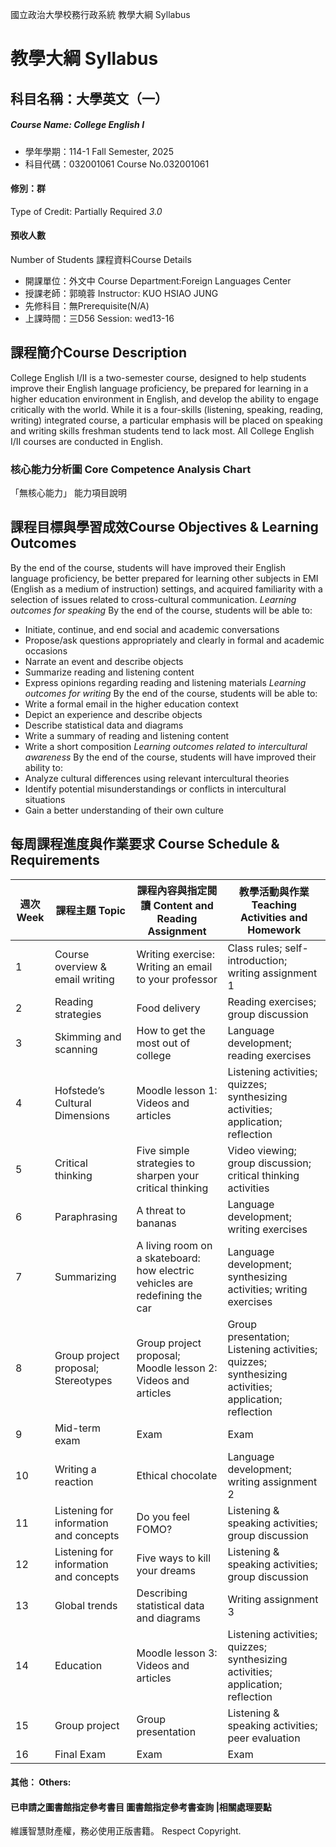 國立政治大學校務行政系統 教學大綱 Syllabus
# 教學大綱 Syllabus
##  科目名稱：大學英文（一） 
#####  Course Name: College English I
  * 學年學期：114-1 Fall Semester, 2025 
  * 科目代碼：032001061 Course No.032001061
#### 修別：群
Type of Credit: Partially Required 
_3.0_
#### 預收人數
Number of Students
課程資料Course Details
  * 開課單位：外文中 Course Department:Foreign Languages Center 
  * 授課老師：郭曉蓉 Instructor: KUO HSIAO JUNG 
  * 先修科目：無Prerequisite(N/A)
  * 上課時間：三D56 Session: wed13-16
##  課程簡介Course Description
College English I/II is a two-semester course, designed to help students improve their English language proficiency, be prepared for learning in a higher education environment in English, and develop the ability to engage critically with the world. While it is a four-skills (listening, speaking, reading, writing) integrated course, a particular emphasis will be placed on speaking and writing skills freshman students tend to lack most. All College English I/II courses are conducted in English.
###  核心能力分析圖 Core Competence Analysis Chart
「無核心能力」 
能力項目說明
##  課程目標與學習成效Course Objectives & Learning Outcomes 
By the end of the course, students will have improved their English language proficiency, be better prepared for learning other subjects in EMI (English as a medium of instruction) settings, and acquired familiarity with a selection of issues related to cross-cultural communication.
_Learning outcomes for speaking_
By the end of the course, students will be able to:
  * Initiate, continue, and end social and academic conversations
  * Propose/ask questions appropriately and clearly in formal and academic occasions
  * Narrate an event and describe objects
  * Summarize reading and listening content
  * Express opinions regarding reading and listening materials
_Learning outcomes for writing_
By the end of the course, students will be able to:
  * Write a formal email in the higher education context
  * Depict an experience and describe objects
  * Describe statistical data and diagrams
  * Write a summary of reading and listening content
  * Write a short composition
_Learning outcomes related to intercultural awareness_
By the end of the course, students will have improved their ability to:
  * Analyze cultural differences using relevant intercultural theories
  * Identify potential misunderstandings or conflicts in intercultural situations
  * Gain a better understanding of their own culture
##  每周課程進度與作業要求 Course Schedule & Requirements
週次 Week |  課程主題 Topic |  課程內容與指定閱讀 Content and Reading Assignment |  教學活動與作業 Teaching Activities and Homework  
---|---|---|---  
1 |  Course overview & email writing |  Writing exercise: Writing an email to your professor |  Class rules; self-introduction; writing assignment 1  
2 |  Reading strategies |  Food delivery |  Reading exercises; group discussion  
3 |  Skimming and scanning |  How to get the most out of college |  Language development; reading exercises  
4 |  Hofstede’s Cultural Dimensions |  Moodle lesson 1: Videos and articles |  Listening activities; quizzes; synthesizing activities; application; reflection  
5 |  Critical thinking |  Five simple strategies to sharpen your critical thinking |  Video viewing; group discussion; critical thinking activities   
6 |  Paraphrasing |  A threat to bananas |  Language development; writing exercises  
7 |  Summarizing |  A living room on a skateboard: how electric vehicles are redefining the car |  Language development; synthesizing activities; writing exercises  
8 |  Group project proposal;  Stereotypes |  Group project proposal; Moodle lesson 2: Videos and articles |  Group presentation; Listening activities; quizzes; synthesizing activities; application; reflection  
9 |  Mid-term exam |  Exam |  Exam  
10 |  Writing a reaction |  Ethical chocolate |  Language development; writing assignment 2  
11 |  Listening for information and concepts |  Do you feel FOMO? |  Listening & speaking activities; group discussion  
12 |  Listening for information and concepts |  Five ways to kill your dreams |  Listening & speaking activities; group discussion  
13 |  Global trends |  Describing statistical data and diagrams  |  Writing assignment 3  
14 |  Education |  Moodle lesson 3: Videos and articles |  Listening activities; quizzes; synthesizing activities; application; reflection  
15 |  Group project |  Group presentation |  Listening & speaking activities; peer evaluation  
16 |  Final Exam |  Exam |  Exam   
####  其他： Others:
####  已申請之圖書館指定參考書目  圖書館指定參考書查詢 |相關處理要點
維護智慧財產權，務必使用正版書籍。 Respect Copyright.